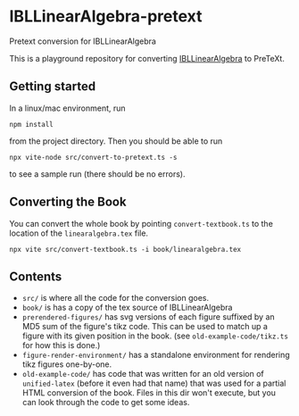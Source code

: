 # IBLLinearAlgebra-pretext

Pretext conversion for IBLLinearAlgebra

This is a playground repository for converting [IBLLinearAlgebra](https://github.com/siefkenj/IBLLinearAlgebra/) to PreTeXt.

## Getting started

In a linux/mac environment, run

```
npm install
```

from the project directory. Then you should be able to run

```
npx vite-node src/convert-to-pretext.ts -s
```

to see a sample run (there should be no errors).

## Converting the Book

You can convert the whole book by pointing `convert-textbook.ts` to the location of the `linearalgebra.tex` file.

```
npx vite src/convert-textbook.ts -i book/linearalgebra.tex
```

## Contents

-   `src/` is where all the code for the conversion goes.
-   `book/` is has a copy of the tex source of IBLLinearAlgebra
-   `prerendered-figures/` has svg versions of each figure suffixed by an MD5 sum of the figure's tikz code. This can be used to match up a figure with its given position in the book. (see `old-example-code/tikz.ts` for how this is done.)
-   `figure-render-environment/` has a standalone environment for rendering tikz figures one-by-one.
-   `old-example-code/` has code that was written for an old version of `unified-latex` (before it even had that name) that was used for a partial HTML conversion of the book. Files in this dir won't execute, but you can look through the code to get some ideas.
